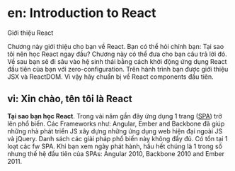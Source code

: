 # en: Introduction to React
Giới thiệu React

Chương này giới thiệu cho bạn về React. Bạn có thể hỏi chính bạn: Tại sao tôi nên học React ngay đầu?
Chương này có thể đưa cho bạn câu trả lời đó. Về sau bạn sẽ đi sâu vào hệ sinh thái bằng cách khởi động ứng dụng React đầu tiên của bạn với zero-configuration.
Trên hành trình bạn được giới thiệu JSX và ReactDOM. Vì vậy hãy chuẩn bị về React components đầu tiên.

## vi: Xin chào, tên tôi là React
**Tại sao bạn học React**. Trong vài năm gần đây ứng dụng 1 trang ([SPA](https://en.wikipedia.org/wiki/Single-page_application)) trở lên phổ biến. Các Frameworks như: Angular, Ember and Backbone đã giúp những nhà phát triển JS xây dựng những ứng dụng web hiện đại ngoài JS và jQuery. Danh sách các giải pháp phổ biến này không đầy đủ. Có tồn tại 1 loạt các fw SPA. Khi bạn xem ngày phát hành, hầu hết chúng là 1 trong số nhưng thế hệ đầu tiên của SPAs: Angular 2010, Backbone 2010 and Ember 2011.



